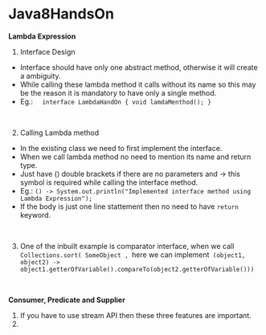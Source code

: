 # Java8HandsOn

**Lambda Expression**

1. Interface Design 
 - Interface should have only one abstract method, otherwise it will create a ambiguity.
 - While calling these lambda method it calls without its name so this may be the reason it is mandatory to have only a single method.
 - Eg.: ``` 
 interface LambdaHandOn {
    void lamdaMenthod();
}``` 
 <br />
 
2. Calling Lambda method
  - In the existing class we need to first implement the interface.
  - When we call lambda method no need to mention its name and return type.
  - Just have () double brackets if there are no parameters and -> this symbol is required while calling the interface method.
  - Eg.: ``` () -> System.out.println("Implemented interface method using Lambda Expression"); ```
  - If the body is just one line stattement then no need to have ```return``` keyword.
 <br />
 
3. One of the inbuilt example is comparator interface, when we call ```Collections.sort( SomeObject , ```here we can implement``` (object1, object2) -> object1.getterOfVariable().compareTo(object2.getterOfVariable()))```
 <br />
 
**Consumer, Predicate and Supplier**
1. If you have to use stream API then these three features are important.
2. 
